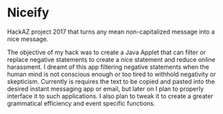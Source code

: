 # Niceify
HackAZ project 2017 that turns any mean non-capitalized message into a nice message.

The objective of my hack was to create a Java Applet that can filter or replace negative statements to create a nice statement and reduce online harassment. I dreamt of this app filtering negative statements when the human mind is not conscious enough or too tired to withhold negativity or skepticism. Currently is requires the text to be copied and pasted into the desired instant messaging app or email, but later on I plan to properly interface it to such applications. I also plan to tweak it to create a greater grammatical efficiency and event specific functions. 
